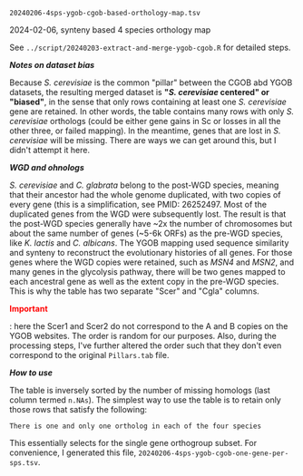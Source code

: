 `20240206-4sps-ygob-cgob-based-orthology-map.tsv`

 2024-02-06, synteny based 4 species orthology map

See `../script/20240203-extract-and-merge-ygob-cgob.R` for detailed steps.

**_Notes on dataset bias_**

Because _S. cerevisiae_ is the common "pillar" between the CGOB abd YGOB datasets, the resulting merged dataset is **"_S. cerevisiae_ centered" or "biased"**, in the sense that only rows containing at least one _S. cerevisiae_ gene are retained. In other words, the table contains many rows with only _S. cerevisiae_ orthologs (could be either gene gains in Sc or losses in all the other three, or failed mapping). In the meantime, genes that are lost in _S. cerevisiae_ will be missing. There are ways we can get around this, but I didn't attempt it here.

**_WGD and ohnologs_**

_S. cerevisiae_ and _C. glabrata_ belong to the post-WGD species, meaning that their ancestor had the whole genome duplicated, with two copies of every gene (this is a simplification, see PMID: 26252497. Most of the duplicated genes from the WGD were subsequently lost. The result is that the post-WGD species generally have ~2x the number of chromosomes but about the same number of genes (~5-6k ORFs) as the pre-WGD species, like _K. lactis_ and _C. albicans_. The YGOB mapping used sequence similarity and synteny to reconstruct the evolutionary histories of all genes. For those genes where the WGD copies were retained, such as _MSN4_ and _MSN2_, and many genes in the glycolysis pathway, there will be two genes mapped to each ancestral gene as well as the extent copy in the pre-WGD species. This is why the table has two separate "Scer" and "Cgla" columns. <p style="color:red">**Important**</p>: here the Scer1 and Scer2 do not correspond to the A and B copies on the YGOB websites. The order is random for our purposes. Also, during the processing steps, I've further altered the order such that they don't even correspond to the original `Pillars.tab` file.

**_How to use_**

The table is inversely sorted by the number of missing homologs (last column termed `n.NAs`). The simplest way to use the table is to retain only those rows that satisfy the following:

    There is one and only one ortholog in each of the four species

This essentially selects for the single gene orthogroup subset. For convenience, I generated this file, `20240206-4sps-ygob-cgob-one-gene-per-sps.tsv`.
